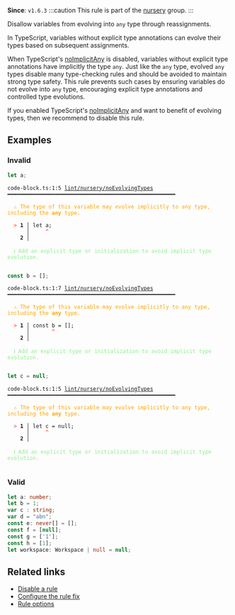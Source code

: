 **Since**: `v1.6.3`
:::caution
This rule is part of the [nursery](/linter/rules/#nursery) group.
:::

Disallow variables from evolving into `any` type through reassignments.

In TypeScript, variables without explicit type annotations can evolve their types based on subsequent assignments.

When  TypeScript's [noImplicitAny](https://www.typescriptlang.org/tsconfig/#noImplicitAny) is disabled,
variables without explicit type annotations have implicitly the type `any`.
Just like the `any` type, evolved `any` types disable many type-checking rules and should be avoided to maintain strong type safety.
This rule prevents such cases by ensuring variables do not evolve into `any` type, encouraging explicit type annotations and controlled type evolutions.

If you enabled TypeScript's [noImplicitAny](https://www.typescriptlang.org/tsconfig/#noImplicitAny) and want to benefit of evolving types,
then we recommend to disable this rule.

## Examples

### Invalid

```ts
let a;
```

<pre class="language-text"><code class="language-text">code-block.ts:1:5 <a href="https://biomejs.dev/linter/rules/no-evolving-types">lint/nursery/noEvolvingTypes</a> ━━━━━━━━━━━━━━━━━━━━━━━━━━━━━━━━━━━━━━━━━━━━━━━━━━━━━<br /><br /><strong><span style="color: Orange;">  </span></strong><strong><span style="color: Orange;">⚠</span></strong> <span style="color: Orange;">The type of this variable may evolve implicitly to any type, including the </span><span style="color: Orange;"><strong>any</strong></span><span style="color: Orange;"> type.</span><br />  <br /><strong><span style="color: Tomato;">  </span></strong><strong><span style="color: Tomato;">&gt;</span></strong> <strong>1 │ </strong>let a;<br />   <strong>   │ </strong>    <strong><span style="color: Tomato;">^</span></strong><br />    <strong>2 │ </strong><br />  <br /><strong><span style="color: lightgreen;">  </span></strong><strong><span style="color: lightgreen;">ℹ</span></strong> <span style="color: lightgreen;">Add an explicit type or initialization to avoid implicit type evolution.</span><br />  <br /></code></pre>

```ts
const b = [];
```

<pre class="language-text"><code class="language-text">code-block.ts:1:7 <a href="https://biomejs.dev/linter/rules/no-evolving-types">lint/nursery/noEvolvingTypes</a> ━━━━━━━━━━━━━━━━━━━━━━━━━━━━━━━━━━━━━━━━━━━━━━━━━━━━━<br /><br /><strong><span style="color: Orange;">  </span></strong><strong><span style="color: Orange;">⚠</span></strong> <span style="color: Orange;">The type of this variable may evolve implicitly to any type, including the </span><span style="color: Orange;"><strong>any</strong></span><span style="color: Orange;"> type.</span><br />  <br /><strong><span style="color: Tomato;">  </span></strong><strong><span style="color: Tomato;">&gt;</span></strong> <strong>1 │ </strong>const b = [];<br />   <strong>   │ </strong>      <strong><span style="color: Tomato;">^</span></strong><br />    <strong>2 │ </strong><br />  <br /><strong><span style="color: lightgreen;">  </span></strong><strong><span style="color: lightgreen;">ℹ</span></strong> <span style="color: lightgreen;">Add an explicit type or initialization to avoid implicit type evolution.</span><br />  <br /></code></pre>

```ts
let c = null;
```

<pre class="language-text"><code class="language-text">code-block.ts:1:5 <a href="https://biomejs.dev/linter/rules/no-evolving-types">lint/nursery/noEvolvingTypes</a> ━━━━━━━━━━━━━━━━━━━━━━━━━━━━━━━━━━━━━━━━━━━━━━━━━━━━━<br /><br /><strong><span style="color: Orange;">  </span></strong><strong><span style="color: Orange;">⚠</span></strong> <span style="color: Orange;">The type of this variable may evolve implicitly to any type, including the </span><span style="color: Orange;"><strong>any</strong></span><span style="color: Orange;"> type.</span><br />  <br /><strong><span style="color: Tomato;">  </span></strong><strong><span style="color: Tomato;">&gt;</span></strong> <strong>1 │ </strong>let c = null;<br />   <strong>   │ </strong>    <strong><span style="color: Tomato;">^</span></strong><br />    <strong>2 │ </strong><br />  <br /><strong><span style="color: lightgreen;">  </span></strong><strong><span style="color: lightgreen;">ℹ</span></strong> <span style="color: lightgreen;">Add an explicit type or initialization to avoid implicit type evolution.</span><br />  <br /></code></pre>

### Valid

```ts
let a: number;
let b = 1;
var c : string;
var d = "abn";
const e: never[] = [];
const f = [null];
const g = ['1'];
const h = [1];
let workspace: Workspace | null = null;
```

## Related links

- [Disable a rule](/linter/#disable-a-lint-rule)
- [Configure the rule fix](/linter#configure-the-rule-fix)
- [Rule options](/linter/#rule-options)
